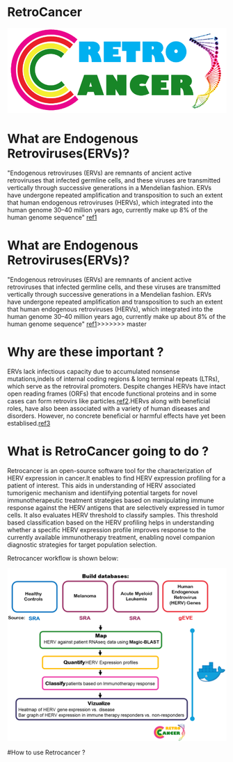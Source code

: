 # RetroCancer

![retrocancer](retrologo.png)

# What are Endogenous Retroviruses(ERVs)?
"Endogenous retroviruses (ERVs) are remnants of ancient active retroviruses that infected germline cells, and these viruses are transmitted vertically through successive generations in a Mendelian fashion. ERVs have undergone repeated amplification and transposition to such an extent that human endogenous retroviruses (HERVs), which integrated into the human genome 30–40 million years ago, currently make up 8% of the human genome sequence" [ref1](https://retrovirology.biomedcentral.com/articles/10.1186/1742-4690-8-90)


# What are Endogenous Retroviruses(ERVs)?
"Endogenous retroviruses (ERVs) are remnants of ancient active retroviruses that infected germline cells, and these viruses are transmitted vertically through successive generations in a Mendelian fashion. ERVs have undergone repeated amplification and transposition to such an extent that human endogenous retroviruses (HERVs), which integrated into the human genome 30–40 million years ago, currently make up about 8% of the human genome sequence" [ref1](https://retrovirology.biomedcentral.com/articles/10.1186/1742-4690-8-90)>>>>>>> master

# Why are these important ?
ERVs lack infectious capacity due to accumulated nonsense mutations,indels of internal coding regions & long terminal repeats (LTRs), which serve as the retroviral promoters. Despite changes HERVs have intact open reading frames (ORFs) that encode functional proteins and in some cases can form retrovirs like particles.[ref2](https://retrovirology.biomedcentral.com/articles/10.1186/1742-4690-8-90).HERvs along with beneficial roles, have also been associated with a variety of human diseases and disorders. However, no concrete beneficial or harmful effects have yet been establised.[ref3](https://www.nature.com/articles/srep41960)   

# What is RetroCancer going to do ?


Retrocancer is an open-source software tool for the characterization of HERV expression in cancer.It enables to find HERV expression profiling for a patient of interest. This aids in understanding of HERV associated tumorigenic mechanism and identiifying potential targets for novel immunotherapeutic treatment strategies based on manipulating immune response against the HERV antigens that are selectively expressed in tumor cells. It also evaluates HERV threshold to classify samples. This threshold based classification based on the HERV profiling helps in understanding whether a specific HERV expression profile improves response to the currently available immunotherapy treatment, enabling novel companion diagnostic strategies for target population selection.

Retrocancer workflow is shown below:



![Logo](workflow.png)


#How to use Retrocancer ?

